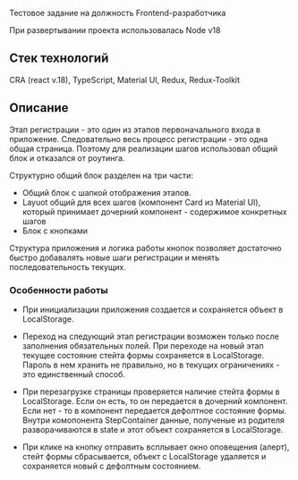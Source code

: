 Тестовое задание на должность Frontend-разработчика

При развертывании проекта использовалась Node v18

## Стек технологий

CRA (react v.18), TypeScript, Material UI, Redux, Redux-Toolkit

## Описание

Этап регистрации - это один из этапов первоначального входа в приложение. Следовательно весь процесс регистрации - это одна общая страница. Поэтому для реализации шагов использовал общий блок и отказался от роутинга.

Структурно общий блок разделен на три части:

- Общий блок с шапкой отображения этапов.
- Layuot общий для всех шагов (компонент Card из Material UI), который принимает дочерний компонент - содержимое конкретных шагов
- Блок с кнопками

Структура приложения и логика работы кнопок позволяет достаточно быстро добавалять новые шаги регистрации и менять последовательность текущих.

### Особенности работы

- При инициализации приложения создается и сохраняется объект в LocalStorage.

- Переход на следующий этап регистрации возможен только после заполнения обязательных полей. При переходе на новый этап текущее состояние стейта формы сохраняется в LocalStorage. Пароль в нем хранить не правильно, но в текущих ограничениях - это единственный способ.

- При перезагрузке страницы проверяется наличие стейта формы в LocalStorage. Если он есть, то он передается в дочерний компонент. Если нет - то в компонент передается дефолтное состояние формы. Внутри комопонента StepContainer данные, полученые из родителя разворачиваются в state и этот объект сохраняется в LocalStorage.

- При клике на кнопку отправить всплывает окно оповещения (алерт), стейт формы сбрасывается, объект с LocalStorage удаляется и сохраняется новый с дефолтным состоянием.
